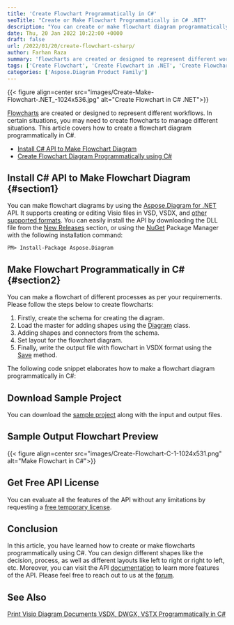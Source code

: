 ```yaml
---
title: 'Create Flowchart Programmatically in C#'
seoTitle: "Create or Make Flowchart Programmatically in C# .NET"
description: "You can create or make flowchart diagram programmatically in C#. Create VSD or VSDX file using VSS master file in .NET application."
date: Thu, 20 Jan 2022 10:22:00 +0000
draft: false
url: /2022/01/20/create-flowchart-csharp/
author: Farhan Raza
summary: 'Flowcharts are created or designed to represent different workflows. In certain situations, you may need to create flowcharts to manage different situations. This article covers how to **create a flowchart diagram programmatically in C#**.'
tags: ['Create Flowchart', 'Create Flowchart in .NET', 'Create Flowchart in C#', 'Flowchart Maker in C#', 'Flowchart creator in C#', 'Make Flowchart']
categories: ['Aspose.Diagram Product Family']
---
```




{{< figure align=center src="images/Create-Make-Flowchart-.NET_-1024x536.jpg" alt="Create Flowchart in C# .NET">}}


[Flowcharts][1] are created or designed to represent different workflows. In certain situations, you may need to create flowcharts to manage different situations. This article covers how to create a flowchart diagram programmatically in C#.

*   [Install C# API to Make Flowchart Diagram][2]
*   [Create Flowchart Diagram Programmatically using C#][3]

## Install C# API to Make Flowchart Diagram {#section1}

You can make flowchart diagrams by using the [Aspose.Diagram for .NET][4] API. It supports creating or editing Visio files in VSD, VSDX, and [other supported formats][5]. You can easily install the API by downloading the DLL file from the [New Releases][6] section, or using the [NuGet][7] Package Manager with the following installation command:

```
PM> Install-Package Aspose.Diagram
```

## Make Flowchart Programmatically in C# {#section2}

You can make a flowchart of different processes as per your requirements. Please follow the steps below to create flowcharts:

1.  Firstly, create the schema for creating the diagram.
2.  Load the master for adding shapes using the [Diagram][8] class.
3.  Adding shapes and connectors from the schema.
4.  Set layout for the flowchart diagram.
5.  Finally, write the output file with flowchart in VSDX format using the [Save][9] method.

The following code snippet elaborates how to make a flowchart diagram programmatically in C#:



## Download Sample Project

You can download the [sample project][10] along with the input and output files.

## Sample Output Flowchart Preview



{{< figure align=center src="images/Create-Flowchart-C-1-1024x531.png" alt="Make Flowchart in C#">}}


## Get Free API License

You can evaluate all the features of the API without any limitations by requesting a [free temporary license][11].

## Conclusion

In this article, you have learned how to create or make flowcharts programmatically using C#. You can design different shapes like the decision, process, as well as different layouts like left to right or right to left, etc. Moreover, you can visit the API [documentation][12] to learn more features of the API. Please feel free to reach out to us at the [forum][13].

## See Also

[Print Visio Diagram Documents VSDX, DWGX, VSTX Programmatically in C#][14]




[1]: https://en.wikipedia.org/wiki/Flowchart
[2]: #section1
[3]: #section2
[4]: https://products.aspose.com/diagram/net/
[5]: https://docs.aspose.com/diagram/net/supported-file-formats/
[6]: https://downloads.aspose.com/diagram/net
[7]: https://www.nuget.org/packages/Aspose.Diagram/
[8]: https://apireference.aspose.com/diagram/net/aspose.diagram/diagram
[9]: https://apireference.aspose.com/diagram/net/aspose.diagram/diagram/methods/save/index
[10]: https://drive.google.com/file/d/1kxksQBGKdmtASdOKUXCHn9t5eX872MGs/view?usp=sharing
[11]: https://purchase.aspose.com/temporary-license
[12]: http://docs.aspose.com/diagram/net
[13]: https://forum.aspose.com/c/diagram
[14]: https://blog.aspose.com/2021/08/10/print-visio-diagrams-shapes-csharp/




